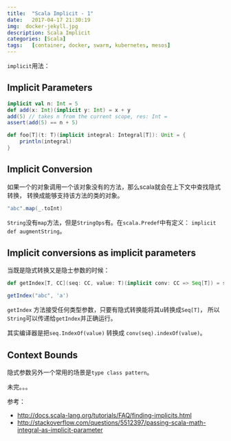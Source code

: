 ```yaml
---
title:  "Scala Implicit - 1"
date:   2017-04-17 21:30:19
img:  docker-jekyll.jpg
description: Scala Implicit
categories: [Scala]
tags:   [container, docker, swarm, kubernetes, mesos]
---
```

`implicit`用法：

## Implicit Parameters
```scala
implicit val n: Int = 5
def add(x: Int)(implicit y: Int) = x + y
add(5) // takes n from the current scope, res: Int =
assert(add(5) == n + 5)
```
```scala
def foo[T](t: T)(implicit integral: Integral[T]): Unit = {
    println(integral)
}
```

## Implicit Conversion

如果一个的对象调用一个该对象没有的方法，那么scala就会在上下文中查找隐式转换，
转换成能够支持该方法的类的对象。

```scala
"abc".map(_.toInt)
```

`String`没有`map`方法，但是`StringOps`有。在`scala.Predef`中有定义：
`implicit def augmentString`。

## Implicit conversions as implicit parameters

当既是隐式转换又是隐士参数的时候：

```scala
def getIndex[T, CC](seq: CC, value: T)(implicit conv: CC => Seq[T]) = seq.indexOf(value)

getIndex("abc", 'a')
```

`getIndex` 方法接受任何类型参数，只要有隐式转换能将其u转换成`Seq[T]`，
所以`String`可以传递给`getIndex`并正确运行。

其实编译器是把`seq.IndexOf(value)` 转换成 `conv(seq).indexOf(value)`。

## Context Bounds
隐式参数另外一个常用的场景是`type class pattern`。

未完。。。

参考： 
- http://docs.scala-lang.org/tutorials/FAQ/finding-implicits.html
- http://stackoverflow.com/questions/5512397/passing-scala-math-integral-as-implicit-parameter
